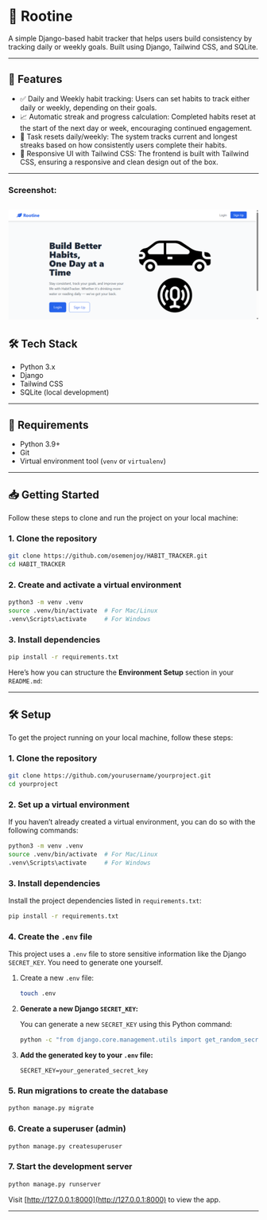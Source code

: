 # 🧠 Rootine

A simple Django-based habit tracker that helps users build consistency by tracking daily or weekly goals. Built using Django, Tailwind CSS, and SQLite.

---

## 🚀 Features

- ✅ Daily and Weekly habit tracking: Users can set habits to track either daily or weekly, depending on their goals.
- 📈 Automatic streak and progress calculation: Completed habits reset at the start of the next day or week, encouraging continued engagement.
- 📅 Task resets daily/weekly: The system tracks current and longest streaks based on how consistently users complete their habits.
- 🎨 Responsive UI with Tailwind CSS: The frontend is built with Tailwind CSS, ensuring a responsive and clean design out of the box.

---
### Screenshot:
![App Screenshot](static/images/home.png)
---

## 🛠️ Tech Stack

- Python 3.x
- Django
- Tailwind CSS 
- SQLite (local development)

---

## 🧾 Requirements

- Python 3.9+
- Git
- Virtual environment tool (`venv` or `virtualenv`)

---

## 📥 Getting Started

Follow these steps to clone and run the project on your local machine:

### 1. Clone the repository

```bash
git clone https://github.com/osemenjoy/HABIT_TRACKER.git
cd HABIT_TRACKER
```

### 2. Create and activate a virtual environment

```bash
python3 -m venv .venv
source .venv/bin/activate  # For Mac/Linux
.venv\Scripts\activate     # For Windows

```

### 3. Install dependencies

```bash
pip install -r requirements.txt
```

Here’s how you can structure the **Environment Setup** section in your `README.md`:

---

## 🛠 Setup

To get the project running on your local machine, follow these steps:

### 1. Clone the repository

```bash
git clone https://github.com/yourusername/yourproject.git
cd yourproject
```

### 2. Set up a virtual environment

If you haven’t already created a virtual environment, you can do so with the following commands:

```bash
python3 -m venv .venv
source .venv/bin/activate  # For Mac/Linux
.venv\Scripts\activate     # For Windows
```

### 3. Install dependencies

Install the project dependencies listed in `requirements.txt`:

```bash
pip install -r requirements.txt
```

### 4. Create the `.env` file

This project uses a `.env` file to store sensitive information like the Django `SECRET_KEY`. You need to generate one yourself.

1. Create a new `.env` file:

    ```bash
    touch .env
    ```

2. **Generate a new Django `SECRET_KEY`:**

    You can generate a new `SECRET_KEY` using this Python command:

    ```bash
    python -c "from django.core.management.utils import get_random_secret_key; print(get_random_secret_key())"
    ```

3. **Add the generated key to your `.env` file:**

    ```env
    SECRET_KEY=your_generated_secret_key
    ```


### 5. Run migrations to create the database

```bash
python manage.py migrate
```

### 6. Create a superuser (admin)

```bash
python manage.py createsuperuser
```

### 7. Start the development server

```bash
python manage.py runserver
```

Visit [http://127.0.0.1:8000](http://127.0.0.1:8000) to view the app.

---
